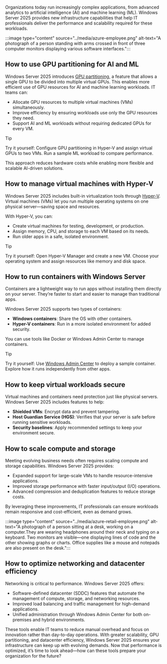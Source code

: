Organizations today run increasingly complex applications, from advanced analytics to artificial intelligence (AI) and machine learning (ML). Windows Server 2025 provides new infrastructure capabilities that help IT professionals deliver the performance and scalability required for these workloads.

:::image type="content" source="../media/azure-employee.png" alt-text="A photograph of a person standing with arms crossed in front of three computer monitors displaying various software interfaces.":::

## How to use GPU partitioning for AI and ML

Windows Server 2025 introduces [GPU partitioning](/windows-server/virtualization/hyper-v/plan/gpu-partitioning), a feature that allows a single GPU to be divided into multiple virtual GPUs. This enables more efficient use of GPU resources for AI and machine learning workloads. IT teams can:  

- Allocate GPU resources to multiple virtual machines (VMs) simultaneously.  
- Improve efficiency by ensuring workloads use only the GPU resources they need.  
- Support AI and ML workloads without requiring dedicated GPUs for every VM.  

> [!TIP]
> Try it yourself: Configure GPU partitioning in Hyper-V and assign virtual GPUs to two VMs. Run a sample ML workload to compare performance.

This approach reduces hardware costs while enabling more flexible and scalable AI-driven solutions.  


## How to manage virtual machines with Hyper-V

Windows Server 2025 includes built-in virtualization tools through [Hyper-V](/windows-server/virtualization/hyper-v/overview). Virtual machines (VMs) let you run multiple operating systems on one physical server—saving space and resources.

With Hyper-V, you can:
- Create virtual machines for testing, development, or production.
- Assign memory, CPU, and storage to each VM based on its needs.
- Run older apps in a safe, isolated environment.

> [!TIP]
> Try it yourself: Open Hyper-V Manager and create a new VM. Choose your operating system and assign resources like memory and disk space.

## How to run containers with Windows Server

Containers are a lightweight way to run apps without installing them directly on your server. They’re faster to start and easier to manage than traditional apps.

Windows Server 2025 supports two types of containers:
- **Windows containers**: Share the OS with other containers.
- **Hyper-V containers**: Run in a more isolated environment for added security.

You can use tools like Docker or Windows Admin Center to manage containers.

> [!TIP]
> Try it yourself: Use [Windows Admin Center](/windows-server/manage/windows-admin-center/overview) to deploy a sample container. Explore how it runs independently from other apps.

## How to keep virtual workloads secure

Virtual machines and containers need protection just like physical servers. Windows Server 2025 includes features to help:

- **Shielded VMs**: Encrypt data and prevent tampering.
- **Host Guardian Service (HGS)**: Verifies that your server is safe before running sensitive workloads.
- **Security baselines**: Apply recommended settings to keep your environment secure.

## How to scale compute and storage

Meeting evolving business needs often requires scaling compute and storage capabilities. Windows Server 2025 provides:  

- Expanded support for large-scale VMs to handle resource-intensive applications.  
- Improved storage performance with faster input/output (I/O) operations.  
- Advanced compression and deduplication features to reduce storage costs.  

By leveraging these improvements, IT professionals can ensure workloads remain responsive and cost-efficient, even as demand grows.

:::image type="content" source="../media/azure-retail-employee.png" alt-text="A photograph of a person sitting at a desk, working on a computer.They are wearing headphones around their neck and typing on a keyboard. Two monitors are visible—one displaying lines of code and the other showing graphs or charts. Office supplies like a mouse and notepads are also present on the desk.":::

## How to optimize networking and datacenter efficiency

Networking is critical to performance. Windows Server 2025 offers:  

- Software-defined datacenter (SDDC) features that automate the management of compute, storage, and networking resources.  
- Improved load balancing and traffic management for high-demand applications.  
- Unified administration through Windows Admin Center for both on-premises and hybrid environments.  

These tools enable IT teams to reduce manual overhead and focus on innovation rather than day-to-day operations. With greater scalability, GPU partitioning, and datacenter efficiency, Windows Server 2025 ensures your infrastructure can keep up with evolving demands. Now that performance is optimized, it’s time to look ahead—how can these tools prepare your organization for the future?